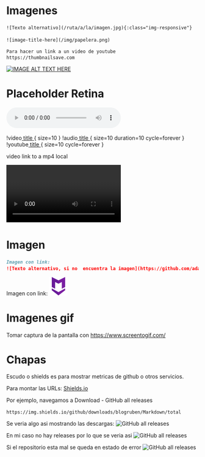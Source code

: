 # Imagenes

```
![Texto alternativo](/ruta/a/la/imagen.jpg){:class="img-responsive"}

![image-title-here](/img/papelera.png)
```






```
Para hacer un link a un video de youtube
https://thumbnailsave.com
```


[![IMAGE ALT TEXT HERE](https://img.youtube.com/vi/3ZwHGekEtAs/sddefault.jpg)](https://www.youtube.com/watch?v=3ZwHGekEtAs&ab_channel=midulive)


# Placeholder Retina

![](filename.mp3)

!video[ title ]( url ){ size=10 }
!audio[ title ]( url ){ size=10 duration=10 cycle=forever }
!youtube[ title ]( url ){ size=10 cycle=forever }



video link to a mp4 local

![](filename.mp4)

# Imagen

```md
Imagen con link: 
![Texto alternativo, si no  encuentra la imagen](https://github.com/adam-p/markdown-here/raw/master/src/common/images/icon48.png "Texto al pasar el raton")
```

Imagen con link: 
![Texto alternativo, si no  encuentra la imagen](https://github.com/adam-p/markdown-here/raw/master/src/common/images/icon48.png "Texto al pasar el raton")

# Imagenes gif

Tomar captura de la pantalla con 
https://www.screentogif.com/



# Chapas

Escudo o shields es para mostrar metricas de github o otros servicios.

Para montar las URLs: [Shields.io](https://shields.io/)

Por ejemplo, navegamos a Download - GitHub all releases

```
https://img.shields.io/github/downloads/blogruben/Markdown/total
```

Se veria algo asi mostrando las descargas: ![GitHub all releases](https://img.shields.io/github/downloads/atom/atom/total) 

En mi caso no hay releases por lo que se veria asi ![GitHub all releases](https://img.shields.io/github/downloads/blogruben/Markdown/total) 


Si el repositorio esta mal se queda en estado de error ![GitHub all releases](https://img.shields.io/github/downloads/bloedgrube/Mardown/total)

